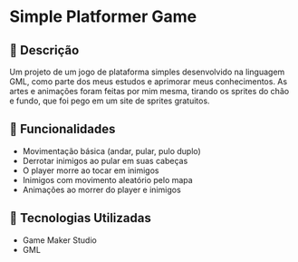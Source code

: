# Simple Platformer Game

## 📝 Descrição

Um projeto de um jogo de plataforma simples desenvolvido na linguagem GML, como parte dos meus estudos e aprimorar meus conhecimentos.
As artes e animações foram feitas por mim mesma, tirando os sprites do chão e fundo, que foi pego em um site de sprites gratuitos.

## 👾 Funcionalidades

- Movimentação básica (andar, pular, pulo duplo)
- Derrotar inimigos ao pular em suas cabeças
- O player morre ao tocar em inimigos
- Inimigos com movimento aleatório pelo mapa
- Animações ao morrer do player e inimigos

## 🔧 Tecnologias Utilizadas

- Game Maker Studio
- GML
